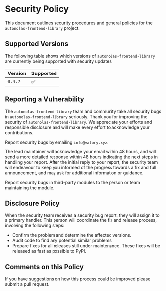 # Security Policy

This document outlines security procedures and general policies for the `autonolas-frontend-library` project.

## Supported Versions

The following table shows which versions of `autonolas-frontend-library` are currently being supported with security updates.

| Version   | Supported          |
| --------- | ------------------ |
| `0.4.7`   | :white_check_mark: |

## Reporting a Vulnerability

The `autonolas-frontend-library` team and community take all security bugs in `autonolas-frontend-library` seriously. Thank you for improving the security of `autonolas-frontend-library`. We appreciate your efforts and responsible disclosure and will make every effort to acknowledge your contributions.

Report security bugs by emailing `info@valory.xyz`.

The lead maintainer will acknowledge your email within 48 hours, and will send a more detailed response within 48 hours indicating the next steps in handling your report. After the initial reply to your report, the security team will endeavour to keep you informed of the progress towards a fix and full announcement, and may ask for additional information or guidance.

Report security bugs in third-party modules to the person or team maintaining the module.

## Disclosure Policy

When the security team receives a security bug report, they will assign it to a primary handler. This person will coordinate the fix and release process, involving the following steps:

- Confirm the problem and determine the affected versions.
- Audit code to find any potential similar problems.
- Prepare fixes for all releases still under maintenance. These fixes will be released as fast as possible to PyPI.

## Comments on this Policy

If you have suggestions on how this process could be improved please submit a pull request.
